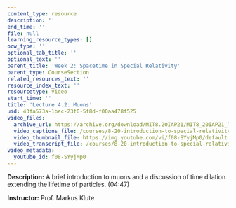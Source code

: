 ```yaml
---
content_type: resource
description: ''
end_time: ''
file: null
learning_resource_types: []
ocw_type: ''
optional_tab_title: ''
optional_text: ''
parent_title: 'Week 2: Spacetime in Special Relativity'
parent_type: CourseSection
related_resources_text: ''
resource_index_text: ''
resourcetype: Video
start_time: ''
title: 'Lecture 4.2: Muons'
uid: 43fa573a-1bec-23f0-5f8d-f00aa478f525
video_files:
  archive_url: https://archive.org/download/MIT8.20IAP21/MIT8_20IAP21_lec04-2_300k.mp4
  video_captions_file: /courses/8-20-introduction-to-special-relativity-january-iap-2021/8e36a5707ec659fda9261e4ec5f03e32_f08-SYyjMp0.vtt
  video_thumbnail_file: https://img.youtube.com/vi/f08-SYyjMp0/default.jpg
  video_transcript_file: /courses/8-20-introduction-to-special-relativity-january-iap-2021/cbc8c3d06ab552ef6a52112273f5f0af_f08-SYyjMp0.pdf
video_metadata:
  youtube_id: f08-SYyjMp0
---
```


**Description:** A brief introduction to muons and a discussion of time dilation extending the lifetime of particles. (04:47)

**Instructor:** Prof. Markus Klute



